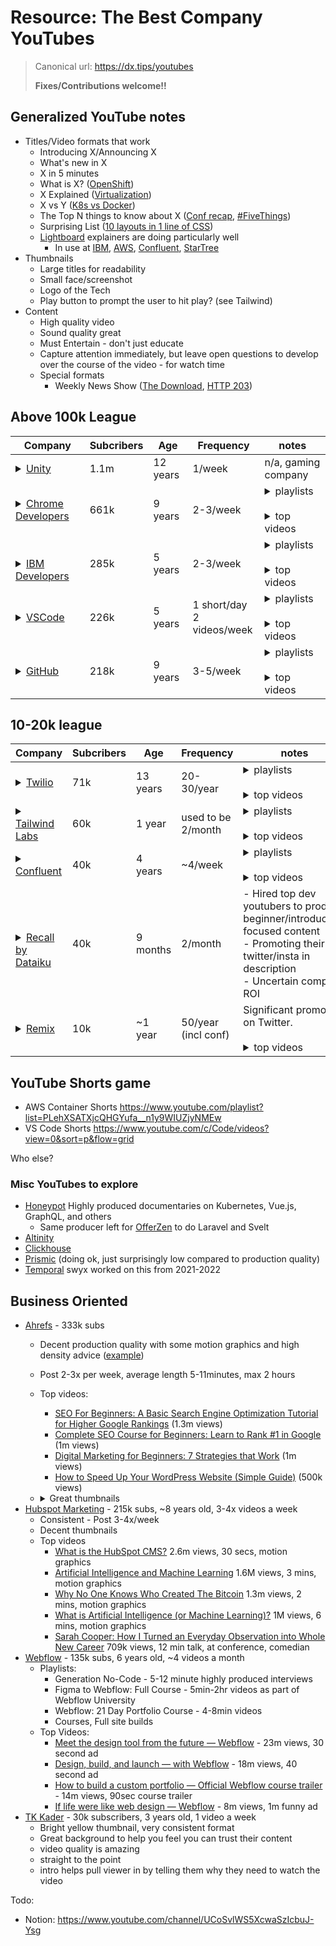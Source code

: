 # Resource: The Best Company YouTubes

> Canonical url: https://dx.tips/youtubes
> 
> **Fixes/Contributions welcome!!**

## Generalized YouTube notes

- Titles/Video formats that work
  - Introducing X/Announcing X
  - What's new in X
  - X in 5 minutes
  - What is X? ([OpenShift](https://www.youtube.com/watch?v=KTN_QBuDplo))
  - X Explained ([Virtualization](https://www.youtube.com/watch?v=FZR0rG3HKIk))
  - X vs Y ([K8s vs Docker](https://www.youtube.com/watch?v=2vMEQ5zs1ko))
  - The Top N things to know about X ([Conf recap](https://www.youtube.com/watch?v=k60bVCtf17A), [#FiveThings](https://www.youtube.com/hashtag/fivethings))
  - Surprising List ([10 layouts in 1 line of CSS](https://www.youtube.com/watch?v=qm0IfG1GyZU))
  - [Lightboard](https://www.lightboard.info/) explainers are doing particularly well
    - In use at [IBM](https://www.youtube.com/watch?v=aSrqRSk43lY&t=1s), [AWS](https://www.youtube.com/watch?v=R8zsp7mH6so), [Confluent](https://www.youtube.com/watch?v=06iRM1Ghr1k), [StarTree](https://www.youtube.com/watch?v=1pZmafdvsmk)
- Thumbnails
  - Large titles for readability
  - Small face/screenshot
  - Logo of the Tech
  - Play button to prompt the user to hit play? (see Tailwind)
- Content
  - High quality video
  - Sound quality great
  - Must Entertain - don't just educate
  - Capture attention immediately, but leave open questions to develop over the course of the video - for watch time
  - Special formats
     - Weekly News Show ([The Download](https://www.youtube.com/playlist?list=PL0lo9MOBetEE0goMLEl97vO7slruNVj43), [HTTP 203](https://www.youtube.com/hashtag/http203))

## Above 100k League

| Company                                                                                                                                                                                                                                                   	| Subcribers 	| Age      	| Frequency                    	| notes                                                                                                                                                                                                                                                                                                                                                                                                                                                                                                                                                                                                                                                                                                                                                                                                                                                                                                                                                                                                                                                                                                                                                                          	|
|-----------------------------------------------------------------------------------------------------------------------------------------------------------------------------------------------------------------------------------------------------------	|------------	|----------	|------------------------------	|--------------------------------------------------------------------------------------------------------------------------------------------------------------------------------------------------------------------------------------------------------------------------------------------------------------------------------------------------------------------------------------------------------------------------------------------------------------------------------------------------------------------------------------------------------------------------------------------------------------------------------------------------------------------------------------------------------------------------------------------------------------------------------------------------------------------------------------------------------------------------------------------------------------------------------------------------------------------------------------------------------------------------------------------------------------------------------------------------------------------------------------------------------------------------------	|
| <details><br><br>	<summary>[Unity](https://www.youtube.com/c/unity/featured)</summary><br><br>![image.png](https://cdn.hashnode.com/res/hashnode/image/upload/v1659112170722/m-lFlheYj.png align="left")<br><br><br></details>                             	| 1.1m       	| 12 years 	| 1/week                       	| n/a, gaming company                                                                                                                                                                                                                                                                                                                                                                                                                                                                                                                                                                                                                                                                                                                                                                                                                                                                                                                                                                                                                                                                                                                                                            	|
| <details><br>	<summary>[Chrome Developers](https://www.youtube.com/channel/UCnUYZLuoy1rq1aVMwx4aTzw)</summary><br><br>        ![image.png](https://cdn.hashnode.com/res/hashnode/image/upload/v1659111520726/duQ-A5YOE.png align="left")<br><br></details> 	| 661k       	| 9 years  	| 2-3/week                     	| <details><br>	<summary>playlists</summary><br><br>  - I/O 2022<br>  - GUI Challenges - Adam Argyle<br>  - Designing in the Browser - Una<br>  - Chrome Dev Summit 2021<br>  - Developer Shows - HTTP 203, Design in the Browser, Made with TensorFlow.js, #AskChrome, Developer Diary<br>  - Speed and Performance<br>  - Progressive Web Apps<br>  - Tooling & Polymer<br>  - UX Design & Accessibility<br><br></details><br><details><br>	<summary>top videos</summary><br><br> <br> - [The Top 8 web things to know from Google I/O 2021](https://www.youtube.com/watch?v=k60bVCtf17A) <br>6m views, 4mins recap<br>  - [What's new in Chrome OS I/O 2022](https://www.youtube.com/watch?v=p8978007MSQ) <br>3m views, 23min recap<br>  - [Chrome Dev Summit 2021 Keynote](https://www.youtube.com/watch?v=Df2U9-R-OJs&t=727s) <br>1m views, 47min keynote<br>  - [What's new in Chrome OS](https://www.youtube.com/watch?v=a8kkzdOfAgU) <br>1m views, 12min Keynote<br>  - [10 modern layouts in 1 line of CSS](https://www.youtube.com/watch?v=qm0IfG1GyZU) <br>1m views, 20min talk<br><br><br></details>                                                                   	|
| <br><details><br><br>	<summary>[IBM Developers](https://www.youtube.com/c/IBMTechnology/videos)</summary><br><br>![image.png](https://cdn.hashnode.com/res/hashnode/image/upload/v1659223161395/WGv2pQvsc.png align="left")<br><br></details>              	| 285k       	| 5 years  	| 2-3/week                     	| <details><br>	<summary>playlists</summary><br><br>  - Pinned video: most recent update<br>  - Technology Explained: Cloud Fundamentals, K8s Essentials, Hybrid Cloud, API Essentials<br>  - Kubernetes Essentials<br>  - IBM and Red Hat: Innovate Anywhere<br>  - Cloud Security<br>  - DevOps Explained<br><br></details><br><details><br>	<summary>top videos</summary><br><br>  - [API vs SDK: What's the Difference?](https://www.youtube.com/watch?v=kG-fLp9BTRo&t=266s) 1m views, 9min lightboard<br>  - [Kubernetes vs Docker](https://www.youtube.com/watch?v=2vMEQ5zs1ko) 844k views, 8min lightboard<br>  - [What is a REST API?](https://www.youtube.com/watch?v=lsMQRaeKNDk) 700k views, 9min lightboard<br>  - [Virtualization Explained](https://www.youtube.com/watch?v=FZR0rG3HKIk) 471k views, 5min lightboard<br>  - [What is OpenShift?](https://www.youtube.com/watch?v=KTN_QBuDplo) 462k views, 7min lightboard<br><br></details>                                                                                                                                                                                                                          	|
| <details><br>	<summary>[VSCode](https://www.youtube.com/c/Code)</summary><br><br>![image.png](https://cdn.hashnode.com/res/hashnode/image/upload/v1659111098489/-vyBn0KHG.png align="left")<br><br><br></details>                                          	| 226k       	| 5 years  	| 1 short/day<br>2 videos/week 	| <details><br>	<summary>playlists</summary><br><br> <br>  - Pinned video: Sizzle Reel<br>  - Getting Started with VS Code (3-7 min tutorials)<br>  - VS Code livestreams (30-60min streams with guests)<br>  - VS Code Day 2022 (conf talks - 5-15mins talks)<br>  - Shorts<br>  - VS Code and GitHub (1 min tips)<br><br><br></details><br><details><br>	<summary>top videos</summary><br><br>  - a lot of shorts...<br>  - [Getting start with Node.js debugging in VS Code](https://www.youtube.com/watch?v=2oFKNL7vYV8)<br> 400k views, 8min tutorial<br>  - [VS Code - Debugging](https://www.youtube.com/watch?v=6cOsxaNC06c)<br> 400k views, 6min tutorial<br>  - [VS Code - Quick Intro to JavaScript](https://www.youtube.com/watch?v=pI1skOo2yjk)<br> 400k views, 3min "Quick Tour"<br>  - [Advanced Code Editing in VS Code](https://www.youtube.com/watch?v=rsatrlBEFFA)<br> 360k views, 6min tutorial<br><br></details>                                                                                                                                                                                                                                              	|
| <details><br>	<summary>[GitHub](https://www.youtube.com/c/GitHub)</summary><br><br>![image.png](https://cdn.hashnode.com/res/hashnode/image/upload/v1659109930944/kBaVNLMOs.png align="left")<br><br></details>                                            	| 218k       	| 9 years  	| 3-5/week                     	| <details><br>	<summary>playlists</summary><br><br> <br>  - Featured - keynotes, explainers, conf talks<br>  - The Download - weekly news show with Christina Warren<br>  - Conferences - GitHub Universe, Constellation, InFocus, Maintainer Summit<br>  - GitHub Checkout - PMs and Engineers sharing their work<br>  - GitHub Changelog - latest changes<br>  - 30 minutes to Merge - 30min guest interviews<br>  - Demo Days - 30-45min Guest speakers/talks<br>  - GitHub Community - Guest livestreams<br>  - Open Source Friday - featuring major open source projects<br><br><br></details><br><details><br>	<summary>top videos</summary><br><br> <br> - [What is GitHub?](https://www.youtube.com/watch?v=w3jLJU7DT5E)<br> 1.6m views, 3 minute explainer, motion graphics<br>  - [GitHub Arctic Code Vault](https://www.youtube.com/watch?v=fzI9FNjXQ0o)<br> 950k views, 2min announcement, cinematic film<br>  - [Introducing Atom 1.0](https://www.youtube.com/watch?v=Y7aEiVwBAdk)<br> 500k views, 2min, sketch/edited skit<br>  - [The new GitHub Issues](https://www.youtube.com/watch?v=64xO030aneI)<br> 465k views, 1min product announcement<br><br></details> 	|

## 10-20k league

| Company                                                                                                                                                                                                                                    	| Subcribers 	| Age      	| Frequency           	| notes                                                                                                                                                                                                                                                                                                                                                                                                                                                                                                                                                                                                                                                                                                                                                                                                                                                                                                                                                    	|
|--------------------------------------------------------------------------------------------------------------------------------------------------------------------------------------------------------------------------------------------	|------------	|----------	|---------------------	|----------------------------------------------------------------------------------------------------------------------------------------------------------------------------------------------------------------------------------------------------------------------------------------------------------------------------------------------------------------------------------------------------------------------------------------------------------------------------------------------------------------------------------------------------------------------------------------------------------------------------------------------------------------------------------------------------------------------------------------------------------------------------------------------------------------------------------------------------------------------------------------------------------------------------------------------------------	|
| <details><br><br>	<summary>[Twilio](https://www.youtube.com/c/twilio)</summary><br><br>![image.png](https://cdn.hashnode.com/res/hashnode/image/upload/v1659109440482/Rj0PpthLi.png align="left")<br><br><br></details>                     	| 71k        	| 13 years 	| 20-30/year          	| <details><br>	<summary>playlists</summary><br><br>    - Pinned video - Twilio Engage product intro - [50second stinger, 11k views](https://www.youtube.com/watch?v=Kqubkk_0HcY)<br>   - 2021 Conference videos - good thumbnails<br>   - Learn with Nathaniel - person-driven 8-12min tutorials<br>   - Twilio Quickstarts - "how to X" - 4 minutes each, 40-60k views<br><br></details><br><details><br>	<summary>top videos</summary><br><br>          - [Introducing Twilio Studio](https://www.youtube.com/watch?v=7mftBTlbeXA) (37 seconds, 7m views)<br>         - [What is Twilio?](https://www.youtube.com/watch?v=euJAcVfn0C4) 2mins, 5m views<br>         - [Navigate Messaging Compliance with Twilio](https://www.youtube.com/watch?v=otk-eWgPdKw) 90secs, 2.7m views<br>         - Some ads for Twilio SIGNAL<br><br></details>                                                                                                               	|
| <details><br>	<summary>[Tailwind Labs](https://www.youtube.com/c/TailwindLabs)</summary><br> <br><br>       ![image.png](https://cdn.hashnode.com/res/hashnode/image/upload/v1659109686712/1YPO_JHmH.png align="left")<br><br></details>    	| 60k        	| 1 year   	| used to be 2/month  	| <details><br>	<summary>playlists</summary><br>    - What's New in Tailwind CSS<br>    - Tailwind CSS v2.0 - full course in 10-20min segments<br>    - Tailwind Talk - livestreams with guests<br><br><br></details><br><details><br>	<summary>top videos</summary><br>    - [What's New in Tailwind 3.0?](https://www.youtube.com/watch?v=mSC6GwizOag&t=1260s) - 26min overview, 158k views<br>    - [Introducing Tailwind CSS v3.0](https://www.youtube.com/watch?v=TmWIrBPE6Bc) - 55sec ad, 138k views<br>    - [Just in Time: The Next Generation of Tailwind CSS](https://www.youtube.com/watch?v=3O_3X7InOw8&t=635s) - 13min, 132k views<br><br></details>                                                                                                                                                                                                                                                                                            	|
| <details><br>	<summary>[Confluent](https://www.youtube.com/c/Confluent)</summary><br><br>![image.png](https://cdn.hashnode.com/res/hashnode/image/upload/v1659225172730/FNmGhxq95.png align="left")<br><br></details>                       	| 40k        	| 4 years  	| ~4/week             	| <details><br>	<summary>playlists</summary><br>   <br>  - Pinned video: Why Instacart Chose Confluent<br>  - For Technical Leaders & Executives<br>  - Kafka Summit videos<br>  - Kafka 101 Tutorials<br>  - Confluent Customers & Use Cases<br>  - ksqlDB Videos<br><br><br></details><br><details><br>	<summary>top videos</summary><br>  <br>  - [Intro to Streams - Apache Kafka Streams API](https://www.youtube.com/watch?v=Z3JKCLG3VP4) - 356k views, 10min tutorial<br>  - [What is Apache Kafka + ksqlDB?](https://www.youtube.com/watch?v=06iRM1Ghr1k) 271k views, 12min lightboard<br>  - [What is Apache Kafka?](https://www.youtube.com/watch?v=FKgi3n-FyNU) 237k views, 10min lightboard<br>  - [Apache Kafka Fundamentals](https://www.youtube.com/watch?v=B5j3uNBH8X4) 186k views, 24min talk with slides<br>  - [Creating a Streams Application](https://www.youtube.com/watch?v=LxxeXI1mPKo) 156k views, 10min tutorial<br><br></details> 	|
| <br><details><br><br>	<summary>[Recall by Dataiku](https://www.youtube.com/c/RecallbyDataiku)</summary><br><br>![image.png](https://cdn.hashnode.com/res/hashnode/image/upload/v1659109756565/mlttolrFO.png align="left")<br><br></details> 	| 40k        	| 9 months 	| 2/month             	|   - Hired top dev youtubers to produce beginner/introductory focused content<br>  - Promoting their twitter/insta in description<br>  - Uncertain company ROI                                                                                                                                                                                                                                                                                                                                                                                                                                                                                                                                                                                                                                                                                                                                                                                            	|
| <details><br>	<summary>[Remix](https://www.youtube.com/c/Remix-Run)</summary><br><br>![image.png](https://cdn.hashnode.com/res/hashnode/image/upload/v1659109715683/29wFFWB-_.png align="left")<br><br></details>                           	| 10k        	| ~1 year  	| 50/year (incl conf) 	| Significant promotion on Twitter.<br><br><details><br><br>	<summary>top videos</summary><br><br>     - [Remix Tutorial with Kent](https://www.youtube.com/watch?v=hsIWJpuxNj0) - 6 hour livestream with 61k views<br>    - [Remix v1 Beta Launch](https://www.youtube.com/watch?v=4dOAFJUOi-s&t=30s) - 90min livestream with 29k views<br>    - [CDN Caching, Static Site Generation, and Server Side Rendering](https://www.youtube.com/watch?v=bfLFHp7Sbkg&t=932s) - 43min talk with 25k views<br>    - [Introducing Remix](https://www.youtube.com/watch?v=9FDV-VCq5XE) - 48sec stinger with 20k views<br><br><br></details>                                                                                                                                                                                                                                                                                                                           	|

## YouTube Shorts game

- AWS Container Shorts https://www.youtube.com/playlist?list=PLehXSATXjcQHGYufa__n1y9WIUZjyNMEw
- VS Code Shorts https://www.youtube.com/c/Code/videos?view=0&sort=p&flow=grid

Who else?

### Misc YouTubes to explore

- [Honeypot](https://www.youtube.com/channel/UCsUalyRg43M8D60mtHe6YcA) Highly produced documentaries on Kubernetes, Vue.js, GraphQL, and others
  - Same producer left for [OfferZen](https://www.youtube.com/c/OfferZenOrigins) to do Laravel and Svelt
- [Altinity](https://www.youtube.com/channel/UCE3Y2lDKl_ZfjaCrh62onYA/featured)
- [Clickhouse](https://www.youtube.com/c/ClickHouseDB)
- [Prismic](https://www.youtube.com/watch?v=s-pCNqqUbfI&feature=youtu.be) (doing ok, just surprisingly low compared to production quality)
- [Temporal](https://www.youtube.com/c/temporalio) swyx worked on this from 2021-2022

## Business Oriented

- [Ahrefs](https://www.youtube.com/channel/UCWquNQV8Y0_defMKnGKrFOQ?app=desktop) - 333k subs
  - Decent production quality with some motion graphics and high density advice ([example](https://www.youtube.com/watch?v=PsmA6bm3COY))
  - Post 2-3x per week, average length 5-11minutes, max 2 hours
  - Top videos: 
     - [SEO For Beginners: A Basic Search Engine Optimization Tutorial for Higher Google Rankings](https://www.youtube.com/watch?v=DvwS7cV9GmQ) (1.3m views)
     - [Complete SEO Course for Beginners: Learn to Rank #1 in Google](https://www.youtube.com/watch?v=xsVTqzratPs) (1m views)
     - [Digital Marketing for Beginners: 7 Strategies that Work](https://www.youtube.com/watch?v=wZZnxXyES80) (1m views)
     - [How to Speed Up Your WordPress Website (Simple Guide)](https://www.youtube.com/watch?v=BrY6a-lsLp8) (500k views)
    <li>
      <details>
        	<summary>
        		Great thumbnails
        	</summary>
          
          ![image.png](https://cdn.hashnode.com/res/hashnode/image/upload/v1658939574460/Abv8pphQw.png align="left")
        
        </details>   
    </li>
- [Hubspot Marketing](https://www.youtube.com/user/HubSpot?app=desktop) - 215k subs, ~8 years old, 3-4x videos a week
  - Consistent - Post 3-4x/week
  - Decent thumbnails
  - Top videos
    - [What is the HubSpot CMS?](https://www.youtube.com/watch?v=S93nYy-Bxzo) 2.6m views, 30 secs, motion graphics
    - [Artificial Intelligence and Machine Learning](https://www.youtube.com/watch?v=fBqFqcWVjCo) 1.6M views, 3 mins, motion graphics
    - [Why No One Knows Who Created The Bitcoin](https://www.youtube.com/watch?v=-p-PKa2BcLc) 1.3m views, 2 mins, motion graphics
    - [What is Artificial Intelligence (or Machine Learning)?](https://www.youtube.com/watch?v=mJeNghZXtMo) 1M views, 6 mins, motion graphics
    - [Sarah Cooper: How I Turned an Everyday Observation into Whole New Career](https://www.youtube.com/watch?v=6M3vQyjz4Sk) 709k views, 12 min talk, at conference, comedian
- [Webflow](https://www.youtube.com/channel/UCELSb-IYi_d5rYFOxWeOz5g) - 135k subs, 6 years old, ~4 videos a month
  - Playlists:
    - Generation No-Code - 5-12 minute highly produced interviews
    - Figma to Webflow: Full Course - 5min-2hr videos as part of Webflow University
    - Webflow: 21 Day Portfolio Course - 4-8min videos
    - Courses, Full site builds
  - Top Videos:
    - [Meet the design tool from the future — Webflow](https://www.youtube.com/watch?v=hGizn_843Mo) - 23m views, 30 second ad
    - [Design, build, and launch — with Webflow](https://www.youtube.com/watch?v=o0KmjcGd6jw) - 18m views, 40 second ad
    - [How to build a custom portfolio — Official Webflow course trailer](https://www.youtube.com/watch?v=fnNW2hr886w) - 14m views, 90sec course trailer
    - [If life were like web design — Webflow](https://www.youtube.com/watch?v=Ojiv9Smi4XE) - 8m views, 1m funny ad
- [TK Kader](https://www.youtube.com/channel/UCUseoG3kofRLS6WoUaL_15w?app=desktop) - 30k subscribers, 3 years old, 1 video a week
  - Bright yellow thumbnail, very consistent format
  - Great background to help you feel you can  trust their content
  - video quality is amazing
  - straight to the point
  - intro helps pull viewer in by telling them why they need to watch the video


Todo:

- Notion: https://www.youtube.com/channel/UCoSvlWS5XcwaSzIcbuJ-Ysg
